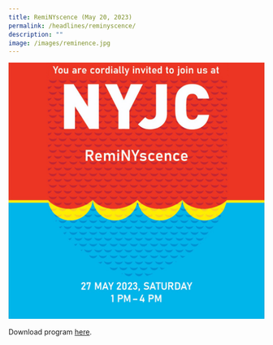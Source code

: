 ```yaml
---
title: RemiNYscence (May 20, 2023)
permalink: /headlines/reminyscence/
description: ""
image: /images/reminence.jpg
---
```

<a href="https://nanyangjc.org/files/programme%20for%20reminyscence_20%20may.pdf">![](/images/reminence.jpg)</a>

Download program [here](/files/programme%20for%20reminyscence_20%20may.pdf).